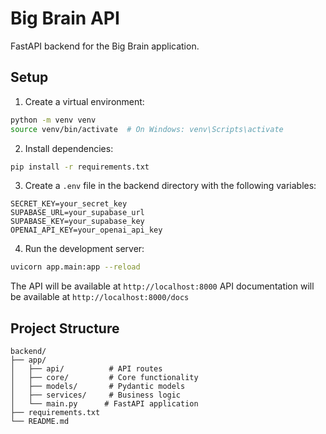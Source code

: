 # Big Brain API

FastAPI backend for the Big Brain application.

## Setup

1. Create a virtual environment:
```bash
python -m venv venv
source venv/bin/activate  # On Windows: venv\Scripts\activate
```

2. Install dependencies:
```bash
pip install -r requirements.txt
```

3. Create a `.env` file in the backend directory with the following variables:
```env
SECRET_KEY=your_secret_key
SUPABASE_URL=your_supabase_url
SUPABASE_KEY=your_supabase_key
OPENAI_API_KEY=your_openai_api_key
```

4. Run the development server:
```bash
uvicorn app.main:app --reload
```

The API will be available at `http://localhost:8000`
API documentation will be available at `http://localhost:8000/docs`

## Project Structure

```
backend/
├── app/
│   ├── api/          # API routes
│   ├── core/         # Core functionality
│   ├── models/       # Pydantic models
│   ├── services/     # Business logic
│   └── main.py      # FastAPI application
├── requirements.txt
└── README.md
``` 